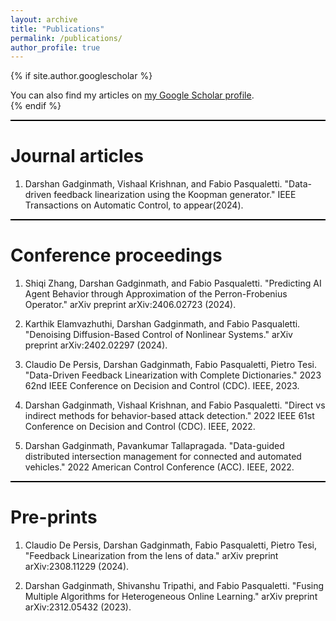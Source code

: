 ```yaml
---
layout: archive
title: "Publications"
permalink: /publications/
author_profile: true
---
```


{% if site.author.googlescholar %}
  <div class="wordwrap">You can also find my articles on <a href="{{site.author.googlescholar}}">my Google Scholar profile</a>.</div>
{% endif %}
<hr style="width: 100%; height: 2px; background-color: black; border: none;">

Journal articles
======
1. Darshan Gadginmath, Vishaal Krishnan, and Fabio Pasqualetti. "Data-driven feedback linearization using the Koopman generator." IEEE Transactions on Automatic Control, to appear(2024).

<hr style="width: 100%; height: 2px; background-color: black; border: none;">

Conference proceedings
======
1. Shiqi Zhang, Darshan Gadginmath, and Fabio Pasqualetti. "Predicting AI Agent Behavior through Approximation of the Perron-Frobenius Operator." arXiv preprint arXiv:2406.02723 (2024).

2. Karthik Elamvazhuthi, Darshan Gadginmath, and Fabio Pasqualetti. "Denoising Diffusion-Based Control of Nonlinear Systems." arXiv preprint arXiv:2402.02297 (2024).

3. Claudio De Persis, Darshan Gadginmath, Fabio Pasqualetti, Pietro Tesi. "Data-Driven Feedback Linearization with Complete Dictionaries." 2023 62nd IEEE Conference on Decision and Control (CDC). IEEE, 2023.

4. Darshan Gadginmath, Vishaal Krishnan, and Fabio Pasqualetti. "Direct vs indirect methods for behavior-based attack detection." 2022 IEEE 61st Conference on Decision and Control (CDC). IEEE, 2022.

5. Darshan Gadginmath, Pavankumar Tallapragada. "Data-guided distributed intersection management for connected and automated vehicles." 2022 American Control Conference (ACC). IEEE, 2022.

<hr style="width: 100%; height: 2px; background-color: black; border: none;">

Pre-prints
======
1. Claudio De Persis, Darshan Gadginmath, Fabio Pasqualetti, Pietro Tesi, "Feedback Linearization from the lens of data." arXiv preprint arXiv:2308.11229 (2024).

2. Darshan Gadginmath, Shivanshu Tripathi, and Fabio Pasqualetti. "Fusing Multiple Algorithms for Heterogeneous Online Learning." arXiv preprint arXiv:2312.05432 (2023).


<!-- {% include base_path %}

{% for post in site.publications reversed %}
  {% include archive-single.html %}
{% endfor %} -->
